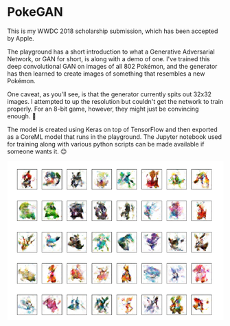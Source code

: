 # PokeGAN

This is my WWDC 2018 scholarship submission, which has been accepted by Apple.

The playground has a short introduction to what a Generative Adversarial Network, or GAN for short, is along with a demo of one. I've trained this deep convolutional GAN on images of all 802 Pokémon, and the generator has then learned to create images of something that resembles a new Pokémon.

One caveat, as you'll see, is that the generator currently spits out 32x32 images. I attempted to up the resolution but couldn't get the network to train properly. For an 8-bit game, however, they might just be convincing enough. 👾

The model is created using Keras on top of TensorFlow and then exported as a CoreML model that runs in the playground. The Jupyter notebook used for training along with various python scripts can be made available if someone wants it. 😊

![Examples of Pokémon generated by the network](https://github.com/agisboye/PokeGAN/blob/master/example.png)